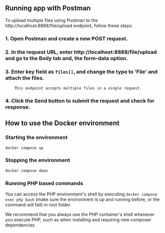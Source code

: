 ## Running app with Postman
To upload multiple files using Postman to the http://localhost:8888/file/upload endpoint, follow these steps:
### 1. Open Postman and create a new POST request.
### 2. In the request URL, enter http://localhost:8888/file/upload and go to the Body tab and, the form-data option.
### 3. Enter key field as `files[]`, and change the type to 'File' and attach the files.
        This endpoint accepts multiple files in a single request.
### 4. Click the Send button to submit the request and check for response.

## How to use the Docker environment
### Starting the environment
`docker compose up`

### Stopping the environment
`docker compose down`

### Running PHP based commands
You can access the PHP environment's shell by executing `docker compose exec php bash` (make sure the environment is up 
and running before, or the command will fail) in root folder.

We recommend that you always use the PHP container's shell whenever you execute PHP, such as when installing and 
requiring new composer dependencies.
